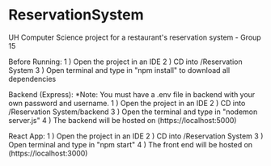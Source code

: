# ReservationSystem
UH Computer Science project for a restaurant's reservation system - Group 15

Before Running:
    1 ) Open the project in an IDE
    2 ) CD into /Reservation System
    3 ) Open terminal and type in "npm install" to download all dependencies

Backend (Express): 
    *Note: You must have a .env file in backend with your own password and username. 
    1 ) Open the project in an IDE
    2 ) CD into /Reservation System/backend
    3 ) Open the terminal and type in "nodemon server.js"
    4 ) The backend will be hosted on (https://localhost:5000)

React App:
    1 ) Open the project in an IDE
    2 ) CD into /Reservation System
    3 ) Open terminal and type in "npm start"
    4 ) The front end will be hosted on (https://localhost:3000)